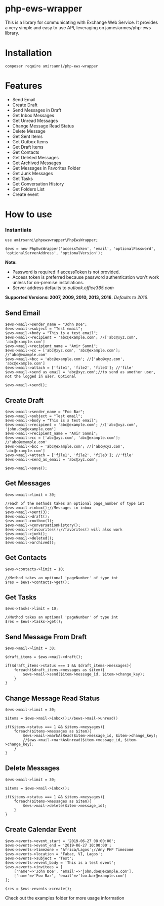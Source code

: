# php-ews-wrapper
This is a library for communicating with Exchange Web Service. It provides a very simple and easy to use API,
leveraging on jamesiarmes/php-ews library. 


# Installation
```
composer require amirsanni/php-ews-wrapper
```


# Features
* Send Email
* Create Draft
* Send Messages in Draft
* Get Inbox Messages
* Get Unread Messages
* Change Message Read Status
* Delete Message
* Get Sent Items
* Get Outbox Items
* Get Draft Items
* Get Contacts
* Get Deleted Messages
* Get Archived Messages
* Get Messages in Favorites Folder
* Get Junk Messages
* Get Tasks
* Get Conversation History
* Get Folders List
* Create event


# How to use
### Instantiate

```
use amirsanni\phpewswrapper\PhpEwsWrapper;

$ews = new PhpEwsWrapper('accessToken', 'email', 'optionalPassword', 'optionalServerAddress', 'optionalVersion');
```

**Note:** 
- Password is required if accessToken is not provided.
- Access token is preferred because password authentication won't work unless for on-premise installations.
- Server address defaults to _outlook.office365.com_


**Supported Versions: 2007, 2009, 2010, 2013, 2016**. _Defaults to 2016_.



## Send Email
```
$ews->mail->sender_name = "John Doe";
$ews->mail->subject = "Test email";
$ews->mail->body = "This is a test email";
$ews->mail->recipient = 'abc@example.com'; //['abc@xyz.com', 'abc@example.com']
$ews->mail->recipient_name = "Amir Sanni";
$ews->mail->cc = ['abc@xyz.com', 'abc@example.com']; //'abc@example.com'
$ews->mail->bcc = 'abc@example.com'; //['abc@xyz.com', 'abc@example.com']
$ews->mail->attach = ['file1', 'file2', 'file3']; //'file'
$ews->mail->send_as_email = 'abc@xyz.com';//to send as another user, not the logged in user. Optional

$ews->mail->send();  
```



## Create Draft
```
$ews->mail->sender_name = "Foo Bar";
$ews->mail->subject = "Test email";
$ews->mail->body = "This is a test email";
$ews->mail->recipient = 'abc@example.com'; //['abc@xyz.com', 'john.doe@example.com']
$ews->mail->recipient_name = "Amir Sanni";
$ews->mail->cc = ['abc@xyz.com', 'abc@example.com']; //'abc@example.com'
$ews->mail->bcc = 'abc@example.com'; //['abc@xyz.com', 'abc@example.com']
$ews->mail->attach = ['file1', 'file2', 'file3']; //'file'
$ews->mail->send_as_email = 'abc@xyz.com';

$ews->mail->save();  
```



## Get Messages
```
$ews->mail->limit = 30;

//each of the methods takes an optional page_number of type int
$ews->mail->inbox();//Messages in inbox
$ews->mail->sent(3);
$ews->mail->draft();
$ews->mail->outbox(1);
$ews->mail->conversationHistory();
$ews->mail->favourites();//favorites() will also work
$ews->mail->junk();
$ews->mail->deleted();
$ews->mail->archived();
```

## Get Contacts
```
$ews->contacts->limit = 10;

//Method takes an optional 'pageNumber' of type int
$res = $ews->contacts->get(); 
```

## Get Tasks
```
$ews->tasks->limit = 10;

//Method takes an optional 'pageNumber' of type int
$res = $ews->tasks->get();  
```


## Send Message From Draft
```
$ews->mail->limit = 30;

$draft_items = $ews->mail->draft();

if($draft_items->status === 1 && $draft_items->messages){
    foreach($draft_items->messages as $item){
        $ews->mail->send($item->message_id, $item->change_key);
    }
}

```


## Change Message Read Status
```
$ews->mail->limit = 30;

$items = $ews->mail->inbox();//$ews->mail->unread()

if($items->status === 1 && $items->messages){
    foreach($items->messages as $item){
        $ews->mail->markAsRead($item->message_id, $item->change_key);
        //$ews->mail->markAsUnread($item->message_id, $item->change_key);
    }
}

```


## Delete Messages
```
$ews->mail->limit = 30;

$items = $ews->mail->inbox();

if($items->status === 1 && $items->messages){
    foreach($items->messages as $item){
        $ews->mail->delete($item->message_id);
    }
}

```


## Create Calendar Event
```
$ews->events->event_start = '2019-06-27 08:00:00';
$ews->events->event_end = '2019-06-27 10:00:00';
$ews->events->timezone = 'Africa/Lagos';//Any PHP Timezone
$ews->events->location = 'Fabac, VI, Lagos';
$ews->events->subject = 'Test';
$ews->events->event_body = 'This is a test event';
$ews->events->invitees = [
    ['name'=>'John Doe', 'email'=>'john.doe@example.com'],
    ['name'=>'Foo Bar', 'email'=>'foo.bar@example.com']
];

$res = $ews->events->create();

```

Check out the examples folder for more usage information  
